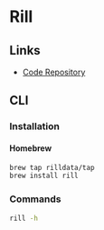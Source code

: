 # Rill

## Links

- [Code Repository](https://github.com/rilldata/rill)

## CLI

### Installation

#### Homebrew

```sh
brew tap rilldata/tap
brew install rill
```

### Commands

```sh
rill -h
```

<!-- ### Usage

```sh
#
rill login
``` -->
